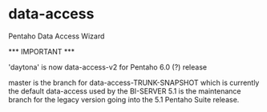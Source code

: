 data-access
===========

Pentaho Data Access Wizard

*** IMPORTANT ***


'daytona' is now data-access-v2 for Pentaho 6.0 (?) release

master is the branch for data-access-TRUNK-SNAPSHOT which is currently the default data-access used by the BI-SERVER
5.1 is the maintenance branch for the legacy version going into the 5.1 Pentaho Suite release.
